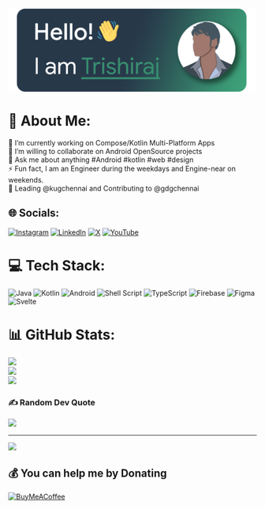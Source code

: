 ![My vector avatar](gitAvatar.png)
# 💫 About Me:
🔭 I’m currently working on Compose/Kotlin Multi-Platform Apps<br>🤝 I’m willing to collaborate on Android OpenSource projects<br>💬 Ask me about anything #Android #kotlin #web #design<br>⚡ Fun fact, I am an Engineer during the weekdays and Engine-near on weekends.<br> 👥 Leading @kugchennai and Contributing to @gdgchennai


## 🌐 Socials:
[![Instagram](https://img.shields.io/badge/Instagram-%23E4405F.svg?logo=Instagram&logoColor=white)](https://instagram.com/trishiraj.exe) [![LinkedIn](https://img.shields.io/badge/LinkedIn-%230077B5.svg?logo=linkedin&logoColor=white)](https://linkedin.com/in/trishiraj) [![X](https://img.shields.io/badge/X-black.svg?logo=X&logoColor=white)](https://x.com/InsomniacCode) [![YouTube](https://img.shields.io/badge/YouTube-%23FF0000.svg?logo=YouTube&logoColor=white)](https://youtube.com/@TrishirajYT) 

# 💻 Tech Stack:
![Java](https://img.shields.io/badge/java-%23ED8B00.svg?style=flat&logo=openjdk&logoColor=white) ![Kotlin](https://img.shields.io/badge/kotlin-%237F52FF.svg?style=flat&logo=kotlin&logoColor=white) ![Android](https://img.shields.io/badge/android-!7F52FF.svg?style=flat&logo=android&logoColor=white) ![Shell Script](https://img.shields.io/badge/shell_script-%23121011.svg?style=flat&logo=gnu-bash&logoColor=white) ![TypeScript](https://img.shields.io/badge/typescript-%23007ACC.svg?style=flat&logo=typescript&logoColor=white) ![Firebase](https://img.shields.io/badge/Firebase-039BE5?style=flat&logo=Firebase&logoColor=white) ![Figma](https://img.shields.io/badge/figma-%23F24E1E.svg?style=flat&logo=figma&logoColor=white) ![Svelte](https://img.shields.io/badge/Svelte-4A4A55?style=flat&logo=svelte)
# 📊 GitHub Stats:
![](https://github-readme-stats.vercel.app/api?username=StarkDroid&theme=vue-dark&hide_border=true&include_all_commits=true&count_private=true)<br/>
![](https://github-readme-streak-stats.herokuapp.com/?user=StarkDroid&theme=vue-dark&hide_border=true)<br/>
![](https://github-readme-stats.vercel.app/api/top-langs/?username=StarkDroid&theme=vue-dark&hide_border=true&include_all_commits=true&count_private=true&layout=compact)

### ✍️ Random Dev Quote
![](https://quotes-github-readme.vercel.app/api?type=horizontal&theme=radical)

---
[![](https://visitcount.itsvg.in/api?id=StarkDroid&icon=0&color=0)](https://visitcount.itsvg.in)

  ## 💰 You can help me by Donating
  [![BuyMeACoffee](https://img.shields.io/badge/Buy%20Me%20a%20Coffee-ffdd00?style=for-the-badge&logo=buy-me-a-coffee&logoColor=black)](https://buymeacoffee.com/trishiraj) 
